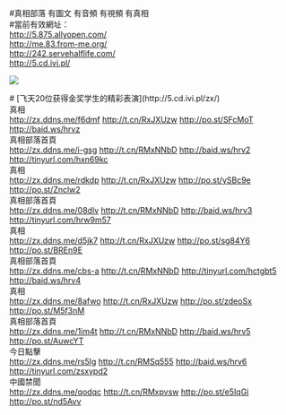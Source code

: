 #真相部落 有圖文 有音頻 有視頻 有真相<br>
#當前有效網址：<br>
http://5.875.allyopen.com/<br>
http://me.83.from-me.org/<br>
http://242.servehalflife.com/<br>
http://5.cd.ivi.pl/<br>

<a href="http://5.cd.ivi.pl/zx/" target="_blank"><img src="http://5.cd.ivi.pl/pic/2016/11/p7829911a215010452.jpg">

                                   
</a>
# [飞天20位获得金奖学生的精彩表演](http://5.cd.ivi.pl/zx/)

<div class="linkbox"><div class="title">真相<div id="url"><a href="http://zx.ddns.me/f6dmf" target=_blank>http://zx.ddns.me/f6dmf</a>   <a href="http://t.cn/RxJXUzw" target=_blank>http://t.cn/RxJXUzw</a>   <a href="http://po.st/SFcMoT" target=_blank>http://po.st/SFcMoT</a>   <a href="http://baid.ws/hrvz" target=_blank>http://baid.ws/hrvz</a></div></div><div class="title">真相部落首頁<div id="url"><a href="http://zx.ddns.me/i-gsg" target=_blank>http://zx.ddns.me/i-gsg</a>   <a href="http://t.cn/RMxNNbD" target=_blank>http://t.cn/RMxNNbD</a>   <a href="http://baid.ws/hrv2" target=_blank>http://baid.ws/hrv2</a>   <a href="http://tinyurl.com/hxn69kc" target=_blank>http://tinyurl.com/hxn69kc</a></div></div><div class="title">真相<div id="url"><a href="http://zx.ddns.me/rdkdp" target=_blank>http://zx.ddns.me/rdkdp</a>   <a href="http://t.cn/RxJXUzw" target=_blank>http://t.cn/RxJXUzw</a>   <a href="http://po.st/ySBc9e" target=_blank>http://po.st/ySBc9e</a>   <a href="http://po.st/Znclw2" target=_blank>http://po.st/Znclw2</a></div></div><div class="title">真相部落首頁<div id="url"><a href="http://zx.ddns.me/08dlv" target=_blank>http://zx.ddns.me/08dlv</a>   <a href="http://t.cn/RMxNNbD" target=_blank>http://t.cn/RMxNNbD</a>   <a href="http://baid.ws/hrv3" target=_blank>http://baid.ws/hrv3</a>   <a href="http://tinyurl.com/hrw9m57" target=_blank>http://tinyurl.com/hrw9m57</a></div></div><div class="title">真相<div id="url"><a href="http://zx.ddns.me/d5jk7" target=_blank>http://zx.ddns.me/d5jk7</a>   <a href="http://t.cn/RxJXUzw" target=_blank>http://t.cn/RxJXUzw</a>   <a href="http://po.st/sg84Y6" target=_blank>http://po.st/sg84Y6</a>   <a href="http://po.st/BREn9E" target=_blank>http://po.st/BREn9E</a></div></div><div class="title">真相部落首頁<div id="url"><a href="http://zx.ddns.me/cbs-a" target=_blank>http://zx.ddns.me/cbs-a</a>   <a href="http://t.cn/RMxNNbD" target=_blank>http://t.cn/RMxNNbD</a>   <a href="http://tinyurl.com/hctgbt5" target=_blank>http://tinyurl.com/hctgbt5</a>   <a href="http://baid.ws/hrv4" target=_blank>http://baid.ws/hrv4</a></div></div><div class="title">真相<div id="url"><a href="http://zx.ddns.me/8afwo" target=_blank>http://zx.ddns.me/8afwo</a>   <a href="http://t.cn/RxJXUzw" target=_blank>http://t.cn/RxJXUzw</a>   <a href="http://po.st/zdeoSx" target=_blank>http://po.st/zdeoSx</a>   <a href="http://po.st/M5f3nM" target=_blank>http://po.st/M5f3nM</a></div></div><div class="title">真相部落首頁<div id="url"><a href="http://zx.ddns.me/1im4t" target=_blank>http://zx.ddns.me/1im4t</a>   <a href="http://t.cn/RMxNNbD" target=_blank>http://t.cn/RMxNNbD</a>   <a href="http://baid.ws/hrv5" target=_blank>http://baid.ws/hrv5</a>   <a href="http://po.st/AuwcYT" target=_blank>http://po.st/AuwcYT</a></div></div><div class="title">今日點擊<div id="url"><a href="http://zx.ddns.me/rs5lg" target=_blank>http://zx.ddns.me/rs5lg</a>   <a href="http://t.cn/RMSq555" target=_blank>http://t.cn/RMSq555</a>   <a href="http://baid.ws/hrv6" target=_blank>http://baid.ws/hrv6</a>   <a href="http://tinyurl.com/zsxypd2" target=_blank>http://tinyurl.com/zsxypd2</a></div></div><div class="title">中國禁聞<div id="url"><a href="http://zx.ddns.me/qodqc" target=_blank>http://zx.ddns.me/qodqc</a>   <a href="http://t.cn/RMxpvsw" target=_blank>http://t.cn/RMxpvsw</a>   <a href="http://po.st/e5IqGi" target=_blank>http://po.st/e5IqGi</a>   <a href="http://po.st/nd5Avv" target=_blank>http://po.st/nd5Avv</a></div></div></div>
